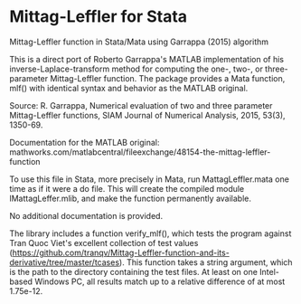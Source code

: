 # Mittag-Leffler for Stata
 Mittag-Leffler function in Stata/Mata using Garrappa (2015) algorithm
 
This is a direct port of Roberto Garrappa's MATLAB implementation of his inverse-Laplace-transform method for computing the one-, two-, or three-parameter Mittag-Leffler function. The package provides a Mata function, mlf() with identical syntax and behavior as the MATLAB original.
 
Source:
R. Garrappa, Numerical evaluation of two and three parameter
  Mittag-Leffler functions, SIAM Journal of Numerical Analysis, 2015,
  53(3), 1350-69.

Documentation for the MATLAB original:
  mathworks.com/matlabcentral/fileexchange/48154-the-mittag-leffler-function

To use this file in Stata, more precisely in Mata, run MattagLeffler.mata one time as if it were a do file. This will
create the compiled module lMattagLeffer.mlib, and make the function permanently available.

No additional documentation is provided.

The library includes a function verify_mlf(), which tests the program against Tran Quoc Viet's excellent collection
of test values (https://github.com/tranqv/Mittag-Leffler-function-and-its-derivative/tree/master/tcases). This function
takes a string argument, which is the path to the directory containing the test files. At least on one Intel-based Windows PC,
all results match up to a relative difference of at most 1.75e-12.
